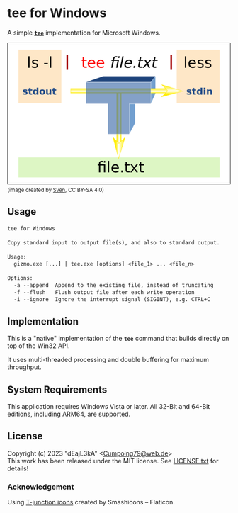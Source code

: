 # tee for Windows

A simple [**`tee`**](https://en.wikipedia.org/wiki/Tee_(command)) implementation for Microsoft Windows.

![tee](tee.png)  
<small>(image created by [Sven](https://commons.wikimedia.org/wiki/User:Sven), CC BY-SA 4.0)</small>

## Usage

```
tee for Windows

Copy standard input to output file(s), and also to standard output.

Usage:
  gizmo.exe [...] | tee.exe [options] <file_1> ... <file_n>

Options:
  -a --append  Append to the existing file, instead of truncating
  -f --flush   Flush output file after each write operation
  -i --ignore  Ignore the interrupt signal (SIGINT), e.g. CTRL+C
```

## Implementation

This is a "native" implementation of the **`tee`** command that builds directly on top of the Win32 API.

It uses multi-threaded processing and double buffering for maximum throughput.

## System Requirements

This application requires Windows Vista or later. All 32-Bit and 64-Bit editions, including ARM64, are supported.

## License

Copyright (c) 2023 "dEajL3kA" &lt;Cumpoing79@web.de&gt;  
This work has been released under the MIT license. See [LICENSE.txt](LICENSE.txt) for details!

### Acknowledgement

Using [T-junction icons](https://www.flaticon.com/free-icons/t-junction) created by Smashicons &ndash; Flaticon.
